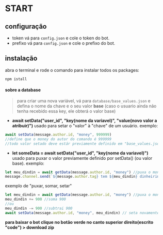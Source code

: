 # START

## configuração

 - token
    vá para `config.json` e cole o token do bot. 
 - prefixo
   vá para `config.json` e cole o prefixo do bot.

## instalação
abra o terminal e rode o comando para instalar todos os packages: 
```js
npm istall
```
#### sobre a database

> para criar uma nova variável, vá para `database/base_values.json` e defina o nome da chave e o seu valor **base** (caso o usuario ainda não tenha recebido essa key, ele obterá o valor base)

- **await setData("user_id", "key(nome da variavel)", "value(novo valor a atribuir)")**
   usado para setar o "valor" à "chave" de um usuário.
   exemplo:
 ```js
 await setData(message.author.id, "money", 999999)
 //define que o money do autor do comando é 999999
 //todo valor setado deve estár previamente definido em "base_values.json"  
```

- **let someData = await setData("user_id", "key(nome da variavel)")**
   usado para puxar o valor previamente definido por setData() (ou valor base).
   exemplo:
 ```js
 let meu_dindin = await getData(message.author.id, "money") //puxa o money do autor do comando. caso o usuario nunca tenha sido setado por setData(), será retornado o valor base, em "base_values.json"
message.channel.send(`${message.author.tag} tem ${meu_dindin} dinheirinhos`) //enviando seu money pro chat  
```

exemplo de "puxar, somar, setar"

```js
let meu_dindin = await getData(message.author.id, "money") //puxa o money do autor do 
meu_dindin += 900 //soma 900
//ou
meu_dindin -= 900 //subtrai 900
await setData(message.author.id, "money", meu_dindin) // seta novamente o valor alterado
```

**para baixar o bot clique no botão verde no canto superior direito(escrito "code") > download zip**


